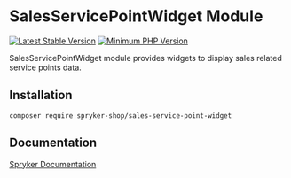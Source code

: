 # SalesServicePointWidget Module
[![Latest Stable Version](https://poser.pugx.org/spryker-shop/sales-service-point-widget/v/stable.svg)](https://packagist.org/packages/spryker-shop/sales-service-point-widget)
[![Minimum PHP Version](https://img.shields.io/badge/php-%3E%3D%208.0-8892BF.svg)](https://php.net/)

SalesServicePointWidget module provides widgets to display sales related service points data.

## Installation

```
composer require spryker-shop/sales-service-point-widget
```

## Documentation

[Spryker Documentation](https://docs.spryker.com)
